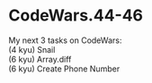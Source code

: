 # CodeWars.44-46
My next 3 tasks on CodeWars:  
(4 kyu) Snail  
(6 kyu) Array.diff  
(6 kyu) Create Phone Number
